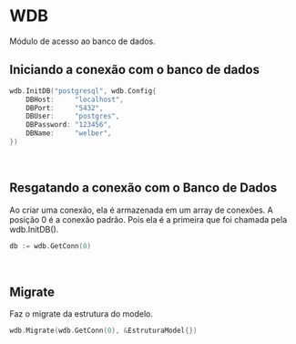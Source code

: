 # WDB
Módulo de acesso ao banco de dados.
<br/>
## Iniciando a conexão com o banco de dados
    
```go
wdb.InitDB("postgresql", wdb.Config{
    DBHost:     "localhost",
    DBPort:     "5432",
    DBUser:     "postgres",
    DBPassword: "123456",
    DBName:     "welber",
})
```
<br/>

## Resgatando a conexão com o Banco de Dados

Ao criar uma conexão, ela é armazenada em um array de conexões. A posição 0 é a conexão padrão. Pois ela é a primeira que foi chamada pela wdb.InitDB().    
```go
db := wdb.GetConn(0)
```
<br/>

## Migrate
Faz o migrate da estrutura do modelo.
```go
wdb.Migrate(wdb.GetConn(0), &EstruturaModel{})
```

